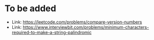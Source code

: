 # To be added

- Link: <https://leetcode.com/problems/compare-version-numbers>
- Link: <https://www.interviewbit.com/problems/minimum-characters-required-to-make-a-string-palindromic>
